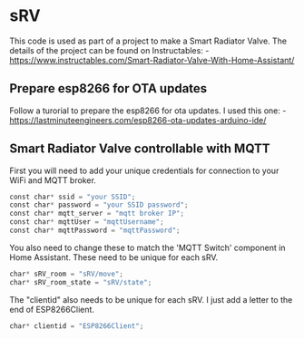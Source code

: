 # sRV
This code is used as part of a project to make a Smart Radiator Valve. The details of the project can be found on Instructables: -
https://www.instructables.com/Smart-Radiator-Valve-With-Home-Assistant/

## Prepare esp8266 for OTA updates
Follow a turorial to prepare the esp8266 for ota updates. I used this one: -
https://lastminuteengineers.com/esp8266-ota-updates-arduino-ide/

## Smart Radiator Valve controllable with MQTT
First you will need to add your unique credentials for connection to your WiFi and MQTT broker.

```Python
const char* ssid = "your SSID";
const char* password = "your SSID password";
const char* mqtt_server = "mqtt broker IP";
const char* mqttUser = "mqttUsername";
const char* mqttPassword = "mqttPassword";
```

You also need to change these to match the 'MQTT Switch' component in Home Assistant. These need to be unique for each sRV.

```Python
char* sRV_room = "sRV/move";
char* sRV_room_state = "sRV/state";
```

The "clientid" also needs to be unique for each sRV. I just add a letter to the end of ESP8266Client.

```Python
char* clientid = "ESP8266Client";
```
